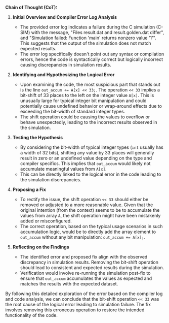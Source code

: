 **Chain of Thought (CoT):**

1. **Initial Overview and Compiler Error Log Analysis**
   - The provided error log indicates a failure during the C simulation (C-SIM) with the message, "Files result.dat and result.golden.dat differ", and "Simulation failed: Function 'main' returns nonzero value '1'". This suggests that the output of the simulation does not match expected results.
   - The error log specifically doesn't point out any syntax or compilation errors, hence the code is syntactically correct but logically incorrect causing discrepancies in simulation results.

2. **Identifying and Hypothesizing the Logical Error**
   - Upon examining the code, the most suspicious part that stands out is the line `out_accum += A[x] << 33;`. The operation `<< 33` implies a bit-shift of 33 places to the left on the integer value `A[x]`. This is unusually large for typical integer bit manipulation and could potentially cause undefined behavior or wrap-around effects due to exceeding the bit-width of standard integer types.
   - The shift operation could be causing the values to overflow or behave unexpectedly, leading to the incorrect results observed in the simulation.

3. **Testing the Hypothesis**
   - By considering the bit-width of typical integer types (`int` usually has a width of 32 bits), shifting any value by 33 places will generally result in zero or an undefined value depending on the type and compiler specifics. This implies that `out_accum` would likely not accumulate meaningful values from `A[x]`.
   - This can be directly linked to the logical error in the code leading to the simulation discrepancies.

4. **Proposing a Fix**
   - To rectify the issue, the shift operation `<< 33` should either be removed or adjusted to a more reasonable value. Given that the original intention (from the context) seems to be to accumulate the values from array `A`, the shift operation might have been mistakenly added or misconfigured.
   - The correct operation, based on the typical usage scenarios in such accumulation logic, would be to directly add the array element to `out_accum` without any bit manipulation: `out_accum += A[x];`.

5. **Reflecting on the Findings**
   - The identified error and proposed fix align with the observed discrepancy in simulation results. Removing the bit-shift operation should lead to consistent and expected results during the simulation.
   - Verification would involve re-running the simulation post-fix to ensure that `out_accum` accumulates the values as expected and matches the results with the expected dataset.

By following this detailed exploration of the error based on the compiler log and code analysis, we can conclude that the bit-shift operation `<< 33` was the root cause of the logical error leading to simulation failure. The fix involves removing this erroneous operation to restore the intended functionality of the code.